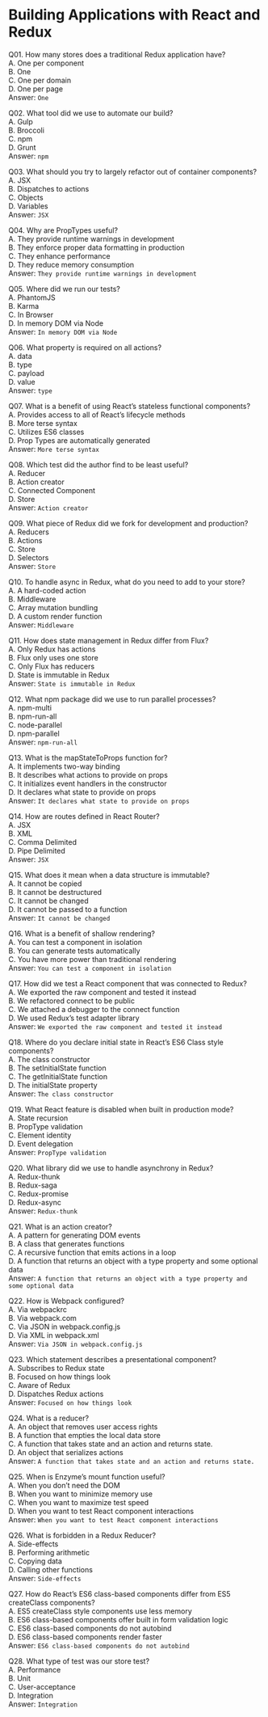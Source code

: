 Building Applications with React and Redux
==========================================

Q01. How many stores does a traditional Redux application have?  
A. One per component  
B. One  
C. One per domain  
D. One per page  
Answer: `One`  

Q02. What tool did we use to automate our build?  
A. Gulp  
B. Broccoli  
C. npm  
D. Grunt  
Answer: `npm`  

Q03. What should you try to largely refactor out of container components?  
A. JSX  
B. Dispatches to actions  
C. Objects  
D. Variables  
Answer: `JSX`  

Q04. Why are PropTypes useful?  
A. They provide runtime warnings in development  
B. They enforce proper data formatting in production  
C. They enhance performance  
D. They reduce memory consumption  
Answer: `They provide runtime warnings in development`  

Q05. Where did we run our tests?  
A. PhantomJS  
B. Karma  
C. In Browser  
D. In memory DOM via Node  
Answer: `In memory DOM via Node`  

Q06. What property is required on all actions?  
A. data  
B. type  
C. payload  
D. value  
Answer: `type`  

Q07. What is a benefit of using React’s stateless functional components?  
A. Provides access to all of React’s lifecycle methods  
B. More terse syntax  
C. Utilizes ES6 classes  
D. Prop Types are automatically generated  
Answer: `More terse syntax`  

Q08. Which test did the author find to be least useful?  
A. Reducer  
B. Action creator  
C. Connected Component  
D. Store  
Answer: `Action creator`  

Q09. What piece of Redux did we fork for development and production?  
A. Reducers  
B. Actions  
C. Store  
D. Selectors  
Answer: `Store`  

Q10. To handle async in Redux, what do you need to add to your store?  
A. A hard-coded action  
B. Middleware  
C. Array mutation bundling  
D. A custom render function  
Answer: `Middleware`  

Q11. How does state management in Redux differ from Flux?  
A. Only Redux has actions  
B. Flux only uses one store  
C. Only Flux has reducers  
D. State is immutable in Redux  
Answer: `State is immutable in Redux`  

Q12. What npm package did we use to run parallel processes?  
A. npm-multi  
B. npm-run-all  
C. node-parallel  
D. npm-parallel  
Answer: `npm-run-all`  

Q13. What is the mapStateToProps function for?  
A. It implements two-way binding  
B. It describes what actions to provide on props  
C. It initializes event handlers in the constructor  
D. It declares what state to provide on props  
Answer: `It declares what state to provide on props`  

Q14. How are routes defined in React Router?  
A. JSX  
B. XML  
C. Comma Delimited  
D. Pipe Delimited  
Answer: `JSX`  

Q15. What does it mean when a data structure is immutable?  
A. It cannot be copied  
B. It cannot be destructured  
C. It cannot be changed  
D. It cannot be passed to a function  
Answer: `It cannot be changed`  

Q16. What is a benefit of shallow rendering?  
A. You can test a component in isolation  
B. You can generate tests automatically  
C. You have more power than traditional rendering  
Answer: `You can test a component in isolation`  

Q17. How did we test a React component that was connected to Redux?  
A. We exported the raw component and tested it instead  
B. We refactored connect to be public  
C. We attached a debugger to the connect function  
D. We used Redux’s test adapter library  
Answer: `We exported the raw component and tested it instead`  

Q18. Where do you declare initial state in React’s ES6 Class style components?  
A. The class constructor  
B. The setInitialState function  
C. The getInitialState function  
D. The initialState property  
Answer: `The class constructor`  

Q19. What React feature is disabled when built in production mode?  
A. State recursion  
B. PropType validation  
C. Element identity  
D. Event delegation  
Answer: `PropType validation`  

Q20. What library did we use to handle asynchrony in Redux?  
A. Redux-thunk  
B. Redux-saga  
C. Redux-promise  
D. Redux-async  
Answer: `Redux-thunk`  

Q21. What is an action creator?  
A. A pattern for generating DOM events  
B. A class that generates functions  
C. A recursive function that emits actions in a loop  
D. A function that returns an object with a type property and some optional data  
Answer: `A function that returns an object with a type property and some optional data`  

Q22. How is Webpack configured?  
A. Via webpackrc  
B. Via webpack.com  
C. Via JSON in webpack.config.js  
D. Via XML in webpack.xml  
Answer: `Via JSON in webpack.config.js`  

Q23. Which statement describes a presentational component?  
A. Subscribes to Redux state  
B. Focused on how things look  
C. Aware of Redux  
D. Dispatches Redux actions  
Answer: `Focused on how things look`  

Q24. What is a reducer?  
A. An object that removes user access rights  
B. A function that empties the local data store  
C. A function that takes state and an action and returns state.  
D. An object that serializes actions  
Answer: `A function that takes state and an action and returns state.`  

Q25. When is Enzyme’s mount function useful?  
A. When you don’t need the DOM  
B. When you want to minimize memory use  
C. When you want to maximize test speed  
D. When you want to test React component interactions  
Answer: `When you want to test React component interactions`  

Q26. What is forbidden in a Redux Reducer?  
A. Side-effects  
B. Performing arithmetic  
C. Copying data  
D. Calling other functions  
Answer: `Side-effects`  

Q27. How do React’s ES6 class-based components differ from ES5 createClass components?  
A. ES5 createClass style components use less memory  
B. ES6 class-based components offer built in form validation logic  
C. ES6 class-based components do not autobind  
D. ES6 class-based components render faster  
Answer: `ES6 class-based components do not autobind`  

Q28. What type of test was our store test?  
A. Performance  
B. Unit  
C. User-acceptance  
D. Integration  
Answer: `Integration`  